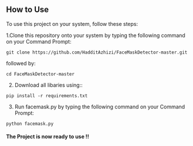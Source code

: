  
## How to Use

To use this project on your system, follow these steps:

1.Clone this repository onto your system by typing the following command on your Command Prompt:

```
git clone https://github.com/HadditAzhizi/FaceMaskDetector-master.git
```
followed by:

```
cd FaceMaskDetector-master
```

2. Download all libaries using::
```
pip install -r requirements.txt
```

3. Run facemask.py by typing the following command on your Command Prompt:
```
python facemask.py
```

#### The Project is now ready to use !!


